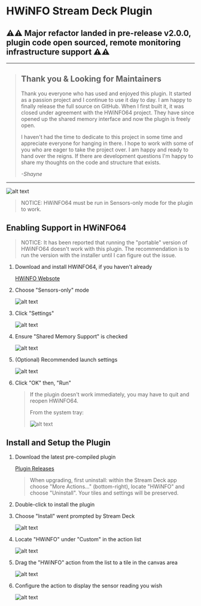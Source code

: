 # HWiNFO Stream Deck Plugin

## ⚠⚠ Major refactor landed in pre-release v2.0.0, plugin code open sourced, remote monitoring infrastructure support ⚠⚠ 

---

>## Thank you & Looking for Maintainers
>
>Thank you everyone who has used and enjoyed this plugin. It started as a passion project and I continue to use it day to day. I am happy to finally release the full source on GitHub. When I first built it, it was closed under agreement with the HWiNFO64 project. They have since opened up the shared memory interface and now the plugin is freely open.
>
>I haven't had the time to dedicate to this project in some time and appreciate everyone for hanging in there. I hope to work with some of you who are eager to take the project over. I am happy and ready to hand over the reigns. If there are development questions I'm happy to share my thoughts on the code and structure that exists.
>
>*-Shayne*

---

![alt text](images/demo.gif "HWiNFO64 Stream Deck Plugin Demo")

> NOTICE: HWiNFO64 must be run in Sensors-only mode for the plugin to work. 

## Enabling Support in HWiNFO64

> NOTICE: It has been reported that running the "portable" version of HWiNFO64 doesn't work with this plugin. The recommendation is to run the version with the installer until I can figure out the issue.

1. Download and install HWiNFO64, if you haven't already

    [HWiNFO Websote](https://www.hwinfo.com)

2. Choose "Sensors-only" mode

    ![alt text](images/sensorsonly.png "HWiNFO64 Sensors Only")

3. Click "Settings"

    ![alt text](images/clicksettings.png "HWiNFO64 Click Settings")

4. Ensure "Shared Memory Support" is checked

    ![alt text](images/sharedmemory.png "HWiNFO64 Settings")

5. (Optional) Recommended launch settings

    ![alt text](images/recommendedsettings.png "Quit HWiNFO64")

6. Click "OK" then, "Run"

    > If the plugin doesn't work immediately, you may have to quit and reopen HWiNFO64.
    >
    > From the system tray:
    >
    > ![alt text](images/contextquit.png "Quit HWiNFO64")


## Install and Setup the Plugin

1. Download the latest pre-compiled plugin

    [Plugin Releases](../../releases)

    > When upgrading, first uninstall: within the Stream Deck app choose "More Actions..." (bottom-right), locate "HWiNFO" and choose "Uninstall". Your tiles and settings will be preserved.

2. Double-click to install the plugin

3. Choose "Install" went prompted by Stream Deck

    ![alt text](images/streamdeckinstall.png "Stream Deck Plugin Installation")

4. Locate "HWiNFO" under "Custom" in the action list

    ![alt text](images/streamdeckactionlist.png "Stream Deck Action List")

5. Drag the "HWiNFO" action from the list to a tile in the canvas area

    ![alt text](images/dragaction.gif "Drag Action")

6. Configure the action to display the sensor reading you wish

    ![alt text](images/configureaction.gif "Configure Action")

